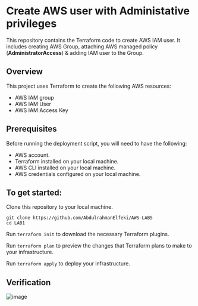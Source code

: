# Create AWS user with Administative privileges
This repository contains the Terraform code to create AWS IAM user. It includes creating AWS Group, attaching AWS managed policy (**AdministratorAccess**) & adding IAM user to the Group.

## Overview
This project uses Terraform to create the following AWS resources:

* AWS IAM group
* AWS IAM User
* AWS IAM Access Key

## Prerequisites
Before running the deployment script, you will need to have the following:

* AWS account.
* Terraform installed on your local machine.
* AWS CLI installed on your local machine.
* AWS credentials configured on your local machine.

## To get started:
Clone this repository to your local machine.
```
git clone https://github.com/AbdulrahmanElfeki/AWS-LABS
cd LAB1
```
Run ```terraform init``` to download the necessary Terraform plugins.

Run ```terraform plan``` to preview the changes that Terraform plans to make to your infrastructure. 

Run ```terraform apply``` to deploy your infrastructure. 

## Verification
![image](https://github.com/user-attachments/assets/38fa1211-8976-4298-b0d1-00e971ee160c)
